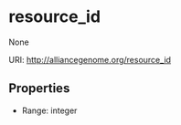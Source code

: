 # resource_id

None

URI: http://alliancegenome.org/resource_id



<!-- no inheritance hierarchy -->


## Properties

 * Range: integer


